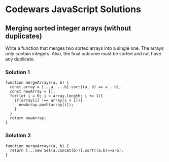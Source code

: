 # Codewars JavaScript Solutions

## Merging sorted integer arrays (without duplicates)

Write a function that merges two sorted arrays into a single one. The arrays only contain integers. Also, the final outcome must be sorted and not have any duplicate.

### Solution 1

```
function mergeArrays(a, b) {
  const array = [...a, ...b].sort((a, b) => a - b);
  const newArray = [];
  for(let i = 0; i < array.length; i += 1){
    if(array[i] !== array[i + 1]){
      newArray.push(array[i]);
    }
  }
  return newArray;
}
```

### Solution 2

```
function mergeArrays(a, b) {
  return [...new Set(a.concat(b))].sort((a,b)=>a-b);
}
```
